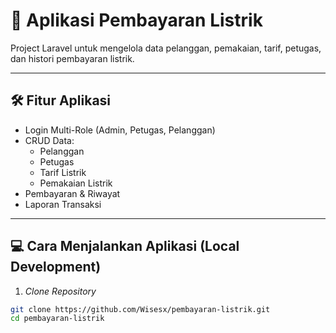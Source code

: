 # 🔌 Aplikasi Pembayaran Listrik

Project Laravel untuk mengelola data pelanggan, pemakaian, tarif, petugas, dan histori pembayaran listrik.

---

## 🛠 Fitur Aplikasi

- Login Multi-Role (Admin, Petugas, Pelanggan)
- CRUD Data:
  - Pelanggan
  - Petugas
  - Tarif Listrik
  - Pemakaian Listrik
- Pembayaran & Riwayat
- Laporan Transaksi

---

## 💻 Cara Menjalankan Aplikasi (Local Development)

1. *Clone Repository*

```bash
git clone https://github.com/Wisesx/pembayaran-listrik.git
cd pembayaran-listrik
